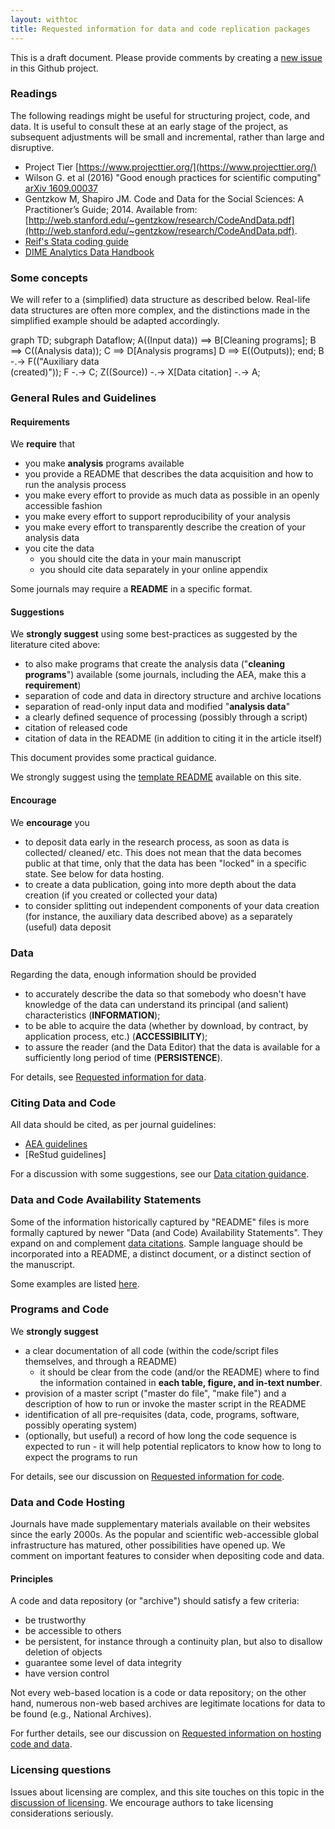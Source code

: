 ```yaml
---
layout: withtoc
title: Requested information for data and code replication packages
---
```


This is a draft document. Please provide comments by creating a [new issue](https://github.com/social-science-data-editors/guidance/issues/new) in this Github project.

### Readings

The following readings might be useful for structuring project, code, and data. It is useful to consult these at an early stage of the project, as subsequent adjustments will be small and incremental, rather than large and disruptive.

- Project Tier [https://www.projecttier.org/](https://www.projecttier.org/)
- Wilson G. et al (2016) "Good enough practices for scientific computing" [arXiv 1609.00037](https://arxiv.org/pdf/1609.00037.pdf)
- Gentzkow M, Shapiro JM. Code and Data for the Social Sciences: A Practitioner’s Guide; 2014. Available from: [http://web.stanford.edu/~gentzkow/research/CodeAndData.pdf](http://web.stanford.edu/~gentzkow/research/CodeAndData.pdf).
- [Reif's Stata coding guide](https://reifjulian.github.io/guide/)
- [DIME Analytics Data Handbook](https://worldbank.github.io/dime-data-handbook/)


### Some concepts

We will refer to a (simplified) data structure as described below. Real-life data structures are often more complex, and the distinctions made in the simplified example should be adapted accordingly.

<div class="mermaid">
graph TD;
    subgraph Dataflow;
    A((Input data)) ==>  B[Cleaning programs];
    B ==> C((Analysis data));
    C ==> D[Analysis programs] 
    D ==> E((Outputs));
    end;
    B -.-> F(("Auxiliary data<br/>(created)"));
    F -.-> C;
    Z((Source)) -.-> X[Data citation] -.-> A;
    
</div>



### General Rules and Guidelines

#### Requirements

We **require** that

- you make **analysis** programs available
- you provide a README that describes the data acquisition and how to run the analysis process
- you make every effort to provide as much data as possible in an openly accessible fashion
- you make every effort to support reproducibility of your analysis
- you make every effort to transparently describe the creation of your analysis data
- you cite the data
  - you should cite the data in your main manuscript
  - you should cite data separately in your online appendix

Some journals may require a **README** in a specific format. 

#### Suggestions

We **strongly suggest** using some best-practices as suggested by the literature cited above:

- to also make programs that create the analysis data ("**cleaning programs**") available (some journals, including the AEA, make this a **requirement**)
- separation of code and data in directory structure and archive locations
- separation of read-only input data and modified "**analysis data**"
- a clearly defined sequence of processing (possibly through a script)
- citation of released code
- citation of data in the README (in addition to citing it in the article itself)

This document provides some practical guidance.

We strongly suggest using the [template README](/template_README/) available on this site.

#### Encourage

We **encourage** you

- to deposit data early in the research process, as soon as data is collected/ cleaned/ etc. This does not mean that the data becomes public at that time, only that the data has been "locked" in a specific state. See below for data hosting.
- to create a data publication, going into more depth about the data creation (if you created or collected your data)
- to consider splitting out independent components of your data creation (for instance, the auxiliary data described above) as a separately (useful) data deposit


### Data

Regarding the data, enough information should be provided

- to accurately describe the data so that somebody who doesn't have knowledge of the data can understand its principal (and salient) characteristics (**INFORMATION**);
- to be able to acquire the data (whether by download, by contract, by application process, etc.) (**ACCESSIBILITY**);
- to assure the reader (and the  Data Editor) that the data is available for a sufficiently long period of time (**PERSISTENCE**).

For details, see [Requested information for data](Requested_information_data.md).

### Citing Data and Code

All data should be cited, as per journal guidelines:

- [AEA guidelines](https://www.aeaweb.org/journals/policies/sample-references)
- [ReStud guidelines]

For a discussion with some suggestions, see our [Data citation guidance](Data_citation_guidance.md).


### Data and Code Availability Statements

Some of the information historically captured by "README" files is more formally captured by newer "Data (and Code) Availability Statements". They expand on and complement [data citations](Data_citation_guidance.md). Sample language should be incorporated into a README, a distinct document, or a distinct section of the manuscript.

Some examples are listed [here](Requested_information_dcas.md).

### Programs and Code

We **strongly suggest**

- a clear documentation of all code (within the code/script files themselves, and through a README)
  - it should be clear from the code (and/or the README) where to find the information contained in **each table, figure, and in-text number**.
- provision of a master script ("master do file", "make file") and a description of how to run or invoke the master script in the README
- identification of all pre-requisites (data, code, programs, software, possibly operating system)
- (optionally, but useful) a record of how long the code sequence is expected to run - it will help potential replicators to know how to long to expect the programs to run

For details, see our discussion on [Requested information for code](Requested_information_code.md).



### Data and Code Hosting

Journals have made supplementary materials available on
their  websites since the early 2000s. As the  popular and scientific web-accessible
global infrastructure has matured, other possibilities have opened up. We comment on important features to consider when depositing code and data.

#### Principles

A code and data repository (or "archive") should satisfy a few criteria:
- be trustworthy
- be accessible to others
- be persistent, for instance through a continuity plan, but also to disallow deletion of objects
- guarantee some level of data integrity
- have version control

Not every web-based location is a code or data repository; on the other hand, numerous non-web based archives are legitimate locations for data to be found (e.g., National Archives).

For further details, see our discussion on [Requested information on hosting code and data](Requested_information_hosting.md).

### Licensing questions

Issues about licensing are complex, and this site touches on this topic in the [discussion of licensing](https://social-science-data-editors.github.io/guidance/Licensing_guidance.html). We encourage authors to take licensing considerations seriously.
